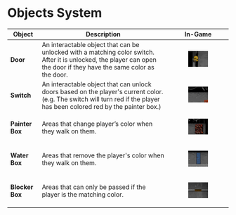 # Objects System

| Object          | Description                                                                                                                                                              | In-Game                                                                                                   |
| --------------- | ------------------------------------------------------------------------------------------------------------------------------------------------------------------------ | --------------------------------------------------------------------------------------------------------- |
| **Door**        | An interactable object that can be unlocked with a matching color switch. After it is unlocked, the player can open the door if they have the same color as the door.    | <div><figure><img src="../.gitbook/assets/image (10).png" alt=""><figcaption></figcaption></figure></div> |
| **Switch**      | An interactable object that can unlock doors based on the player's current color. (e.g. The switch will turn red if the player has been colored red by the painter box.) | <div><figure><img src="../.gitbook/assets/image (11).png" alt=""><figcaption></figcaption></figure></div> |
| **Painter Box** | Areas that change player’s color when they walk on them.                                                                                                                 | <div><figure><img src="../.gitbook/assets/image (14).png" alt=""><figcaption></figcaption></figure></div> |
| **Water Box**   | Areas that remove the player's color when they walk on them.                                                                                                             | <div><figure><img src="../.gitbook/assets/image (13).png" alt=""><figcaption></figcaption></figure></div> |
| **Blocker Box** | Areas that can only be passed if the player is the matching color.                                                                                                       | <div><figure><img src="../.gitbook/assets/image (12).png" alt=""><figcaption></figcaption></figure></div> |
